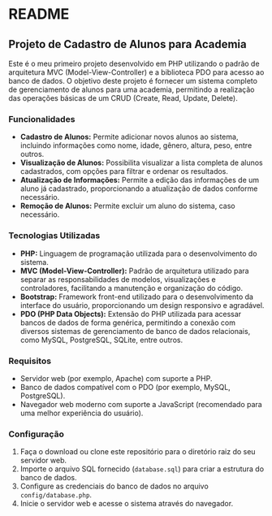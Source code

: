 # README

## Projeto de Cadastro de Alunos para Academia

Este é o meu primeiro projeto desenvolvido em PHP utilizando o padrão de arquitetura MVC (Model-View-Controller) e a biblioteca PDO para acesso ao banco de dados. O objetivo deste projeto é fornecer um sistema completo de gerenciamento de alunos para uma academia, permitindo a realização das operações básicas de um CRUD (Create, Read, Update, Delete).

### Funcionalidades

- **Cadastro de Alunos:** Permite adicionar novos alunos ao sistema, incluindo informações como nome, idade, gênero, altura, peso, entre outros.
- **Visualização de Alunos:** Possibilita visualizar a lista completa de alunos cadastrados, com opções para filtrar e ordenar os resultados.
- **Atualização de Informações:** Permite a edição das informações de um aluno já cadastrado, proporcionando a atualização de dados conforme necessário.
- **Remoção de Alunos:** Permite excluir um aluno do sistema, caso necessário.

### Tecnologias Utilizadas

- **PHP:** Linguagem de programação utilizada para o desenvolvimento do sistema.
- **MVC (Model-View-Controller):** Padrão de arquitetura utilizado para separar as responsabilidades de modelos, visualizações e controladores, facilitando a manutenção e organização do código.
- **Bootstrap:** Framework front-end utilizado para o desenvolvimento da interface do usuário, proporcionando um design responsivo e agradável.
- **PDO (PHP Data Objects):** Extensão do PHP utilizada para acessar bancos de dados de forma genérica, permitindo a conexão com diversos sistemas de gerenciamento de banco de dados relacionais, como MySQL, PostgreSQL, SQLite, entre outros.

### Requisitos

- Servidor web (por exemplo, Apache) com suporte a PHP.
- Banco de dados compatível com o PDO (por exemplo, MySQL, PostgreSQL).
- Navegador web moderno com suporte a JavaScript (recomendado para uma melhor experiência do usuário).

### Configuração

1. Faça o download ou clone este repositório para o diretório raiz do seu servidor web.
2. Importe o arquivo SQL fornecido (`database.sql`) para criar a estrutura do banco de dados.
3. Configure as credenciais do banco de dados no arquivo `config/database.php`.
4. Inicie o servidor web e acesse o sistema através do navegador.
